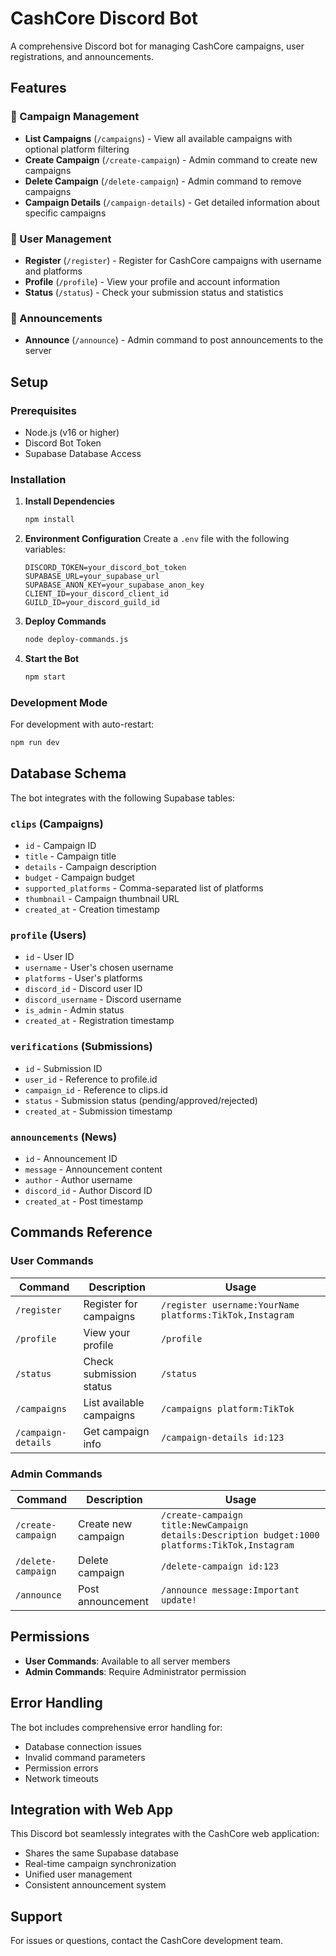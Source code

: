# CashCore Discord Bot

A comprehensive Discord bot for managing CashCore campaigns, user registrations, and announcements.

## Features

### 🎯 Campaign Management
- **List Campaigns** (`/campaigns`) - View all available campaigns with optional platform filtering
- **Create Campaign** (`/create-campaign`) - Admin command to create new campaigns
- **Delete Campaign** (`/delete-campaign`) - Admin command to remove campaigns
- **Campaign Details** (`/campaign-details`) - Get detailed information about specific campaigns

### 👤 User Management
- **Register** (`/register`) - Register for CashCore campaigns with username and platforms
- **Profile** (`/profile`) - View your profile and account information
- **Status** (`/status`) - Check your submission status and statistics

### 📢 Announcements
- **Announce** (`/announce`) - Admin command to post announcements to the server

## Setup

### Prerequisites
- Node.js (v16 or higher)
- Discord Bot Token
- Supabase Database Access

### Installation

1. **Install Dependencies**
   ```bash
   npm install
   ```

2. **Environment Configuration**
   Create a `.env` file with the following variables:
   ```env
   DISCORD_TOKEN=your_discord_bot_token
   SUPABASE_URL=your_supabase_url
   SUPABASE_ANON_KEY=your_supabase_anon_key
   CLIENT_ID=your_discord_client_id
   GUILD_ID=your_discord_guild_id
   ```

3. **Deploy Commands**
   ```bash
   node deploy-commands.js
   ```

4. **Start the Bot**
   ```bash
   npm start
   ```

### Development Mode
For development with auto-restart:
```bash
npm run dev
```

## Database Schema

The bot integrates with the following Supabase tables:

### `clips` (Campaigns)
- `id` - Campaign ID
- `title` - Campaign title
- `details` - Campaign description
- `budget` - Campaign budget
- `supported_platforms` - Comma-separated list of platforms
- `thumbnail` - Campaign thumbnail URL
- `created_at` - Creation timestamp

### `profile` (Users)
- `id` - User ID
- `username` - User's chosen username
- `platforms` - User's platforms
- `discord_id` - Discord user ID
- `discord_username` - Discord username
- `is_admin` - Admin status
- `created_at` - Registration timestamp

### `verifications` (Submissions)
- `id` - Submission ID
- `user_id` - Reference to profile.id
- `campaign_id` - Reference to clips.id
- `status` - Submission status (pending/approved/rejected)
- `created_at` - Submission timestamp

### `announcements` (News)
- `id` - Announcement ID
- `message` - Announcement content
- `author` - Author username
- `discord_id` - Author Discord ID
- `created_at` - Post timestamp

## Commands Reference

### User Commands
| Command | Description | Usage |
|---------|-------------|-------|
| `/register` | Register for campaigns | `/register username:YourName platforms:TikTok,Instagram` |
| `/profile` | View your profile | `/profile` |
| `/status` | Check submission status | `/status` |
| `/campaigns` | List available campaigns | `/campaigns platform:TikTok` |
| `/campaign-details` | Get campaign info | `/campaign-details id:123` |

### Admin Commands
| Command | Description | Usage |
|---------|-------------|-------|
| `/create-campaign` | Create new campaign | `/create-campaign title:NewCampaign details:Description budget:1000 platforms:TikTok,Instagram` |
| `/delete-campaign` | Delete campaign | `/delete-campaign id:123` |
| `/announce` | Post announcement | `/announce message:Important update!` |

## Permissions

- **User Commands**: Available to all server members
- **Admin Commands**: Require Administrator permission

## Error Handling

The bot includes comprehensive error handling for:
- Database connection issues
- Invalid command parameters
- Permission errors
- Network timeouts

## Integration with Web App

This Discord bot seamlessly integrates with the CashCore web application:
- Shares the same Supabase database
- Real-time campaign synchronization
- Unified user management
- Consistent announcement system

## Support

For issues or questions, contact the CashCore development team.
